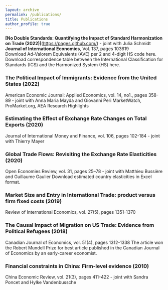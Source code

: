 ```yaml
---
layout: archive
permalink: /publications/
title: Publications
author_profile: true
---
```

**[No Double Standards: Quantifying the Impact of Standard Harmonization on Trade (2022)]**(https://pages.github.com/) - joint with Julia Schmidt  
**Journal of International Economics**, Vol. 137, pages 103619  
Download Ad-Valorem Equivalents (AVE) per 2 and 4-digit HS code here.  
Download correspondence table between the International Classification for Standards (ICS) and the Harmonized System (HS) here.

### The Political Impact of Immigrants: Evidence from the United States (2022)
American Economic Journal: Applied Economics, vol. 14, no1., pages 358-89 - joint with Anna Maria Mayda and Giovanni Peri
MarketWatch, ProMarket.org, AEA Research Highlights

### Estimating the Effect of Exchange Rate Changes on Total Exports (2020)
Journal of International Money and Finance, vol. 106, pages 102-184 - joint with Thierry Mayer

### Global Trade Flows: Revisiting the Exchange Rate Elasticities (2020)
Open Economies Review, vol. 31, pages 25–78 - joint with Matthieu Bussière and Guillaume Gaulier
Download estimated country elasticities in Excel format.

### Market Size and Entry in International Trade: product versus firm fixed costs (2019)
Review of International Economics, vol. 27(5), pages 1351-1370

### The Causal Impact of Migration on US Trade: Evidence from Political Refugees (2018)
Canadian Journal of Economics, vol. 51(4), pages 1312-1338
The article won the Robert Mundell Prize for best article published in the Canadian Journal of Economics by an early-career economist.

### Financial constraints in China: Firm-level evidence (2010)
China Economic Review, vol. 21(3), pages 411-422 - joint with Sandra Poncet and Hylke Vandenbussche
